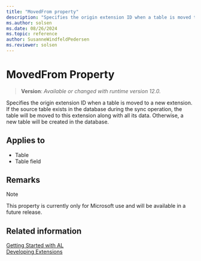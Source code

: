 ```yaml
---
title: "MovedFrom property"
description: "Specifies the origin extension ID when a table is moved to a new extension."
ms.author: solsen
ms.date: 08/26/2024
ms.topic: reference
author: SusanneWindfeldPedersen
ms.reviewer: solsen
---
```

[//]: # (START>DO_NOT_EDIT)
[//]: # (IMPORTANT:Do not edit any of the content between here and the END>DO_NOT_EDIT.)
[//]: # (Any modifications should be made in the .xml files in the ModernDev repo.)
# MovedFrom Property
> **Version**: _Available or changed with runtime version 12.0._

Specifies the origin extension ID when a table is moved to a new extension. If the source table exists in the database during the sync operation, the table will be moved to this extension along with all its data. Otherwise, a new table will be created in the database.

## Applies to
-   Table
-   Table field

[//]: # (IMPORTANT: END>DO_NOT_EDIT)

## Remarks

> [!NOTE]
> This property is currently only for Microsoft use and will be available in a future release.

## Related information  
[Getting Started with AL](../devenv-get-started.md)  
[Developing Extensions](../devenv-dev-overview.md)  